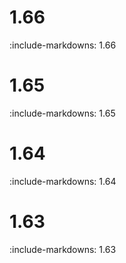 # 1.66

:include-markdowns: 1.66

# 1.65

:include-markdowns: 1.65

# 1.64

:include-markdowns: 1.64

# 1.63

:include-markdowns: 1.63

